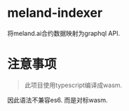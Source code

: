 # meland-indexer
将meland.ai合约数据映射为graphql API.


# 注意事项
> 此项目使用typescript编译成wasm.

因此语法不兼容es6. 而是对标wasm.